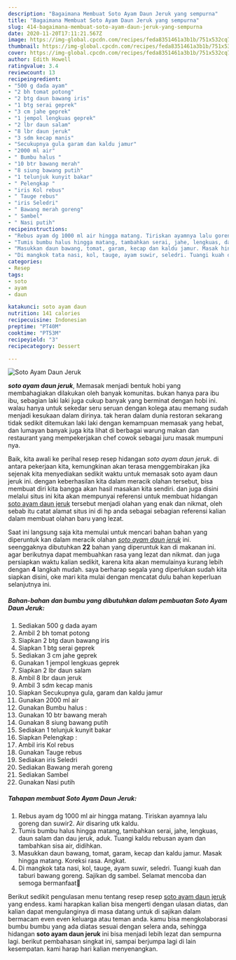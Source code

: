 ```yaml
---
description: "Bagaimana Membuat Soto Ayam Daun Jeruk yang sempurna"
title: "Bagaimana Membuat Soto Ayam Daun Jeruk yang sempurna"
slug: 414-bagaimana-membuat-soto-ayam-daun-jeruk-yang-sempurna
date: 2020-11-20T17:11:21.567Z
image: https://img-global.cpcdn.com/recipes/feda8351461a3b1b/751x532cq70/soto-ayam-daun-jeruk-foto-resep-utama.jpg
thumbnail: https://img-global.cpcdn.com/recipes/feda8351461a3b1b/751x532cq70/soto-ayam-daun-jeruk-foto-resep-utama.jpg
cover: https://img-global.cpcdn.com/recipes/feda8351461a3b1b/751x532cq70/soto-ayam-daun-jeruk-foto-resep-utama.jpg
author: Edith Howell
ratingvalue: 3.4
reviewcount: 13
recipeingredient:
- "500 g dada ayam"
- "2 bh tomat potong"
- "2 btg daun bawang iris"
- "1 btg serai geprek"
- "3 cm jahe geprek"
- "1 jempol lengkuas geprek"
- "2 lbr daun salam"
- "8 lbr daun jeruk"
- "3 sdm kecap manis"
- "Secukupnya gula garam dan kaldu jamur"
- "2000 ml air"
- " Bumbu halus "
- "10 btr bawang merah"
- "8 siung bawang putih"
- "1 telunjuk kunyit bakar"
- " Pelengkap "
- "iris Kol rebus"
- " Tauge rebus"
- "iris Seledri"
- " Bawang merah goreng"
- " Sambel"
- " Nasi putih"
recipeinstructions:
- "Rebus ayam dg 1000 ml air hingga matang. Tiriskan ayamnya lalu goreng dan suwir2. Air disaring utk kaldu."
- "Tumis bumbu halus hingga matang, tambahkan serai, jahe, lengkuas, daun salam dan dau jeruk, aduk. Tuangi kaldu rebusan ayam dan tambahkan sisa air, didihkan."
- "Masukkan daun bawang, tomat, garam, kecap dan kaldu jamur. Masak hingga matang. Koreksi rasa. Angkat."
- "Di mangkok tata nasi, kol, tauge, ayam suwir, seledri. Tuangi kuah dan taburi bawang goreng. Sajikan dg sambel. Selamat mencoba dan semoga bermanfaat🙏"
categories:
- Resep
tags:
- soto
- ayam
- daun

katakunci: soto ayam daun 
nutrition: 141 calories
recipecuisine: Indonesian
preptime: "PT40M"
cooktime: "PT53M"
recipeyield: "3"
recipecategory: Dessert

---
```



![Soto Ayam Daun Jeruk](https://img-global.cpcdn.com/recipes/feda8351461a3b1b/751x532cq70/soto-ayam-daun-jeruk-foto-resep-utama.jpg)

<b><i>soto ayam daun jeruk</i></b>, Memasak menjadi bentuk hobi yang membahagiakan dilakukan oleh banyak komunitas. bukan hanya para ibu ibu, sebagian laki laki juga cukup banyak yang berminat dengan hobi ini. walau hanya untuk sekedar seru seruan dengan kolega atau memang sudah menjadi kesukaan dalam dirinya. tak heran dalam dunia restoran sekarang tidak sedikit ditemukan laki laki dengan kemampuan memasak yang hebat, dan lumayan banyak juga kita lihat di berbagai warung makan dan restaurant yang mempekerjakan chef cowok sebagai juru masak mumpuni nya.

Baik, kita awali ke perihal resep resep hidangan <i>soto ayam daun jeruk</i>. di antara pekerjaan kita, kemungkinan akan terasa menggembirakan jika sejenak kita menyediakan sedikit waktu untuk memasak soto ayam daun jeruk ini. dengan keberhasilan kita dalam meracik olahan tersebut, bisa membuat diri kita bangga akan hasil masakan kita sendiri. dan juga disini melalui situs ini kita akan mempunyai referensi untuk membuat hidangan <u>soto ayam daun jeruk</u> tersebut menjadi olahan yang enak dan nikmat, oleh sebab itu catat alamat situs ini di hp anda sebagai sebagian referensi kalian dalam membuat olahan baru yang lezat.




Saat ini langsung saja kita memulai untuk mencari bahan bahan yang diperuntuk kan dalam meracik olahan <u><i>soto ayam daun jeruk</i></u> ini. seenggaknya dibutuhkan <b>22</b> bahan yang diperuntuk kan di makanan ini. agar berikutnya dapat membuahkan rasa yang lezat dan nikmat. dan juga persiapkan waktu kalian sedikit, karena kita akan memulainya kurang lebih dengan <b>4</b> langkah mudah. saya berharap segala yang diperlukan sudah kita siapkan disini, oke mari kita mulai dengan mencatat dulu bahan keperluan selanjutnya ini.

<!--inarticleads1-->

##### Bahan-bahan dan bumbu yang dibutuhkan dalam pembuatan Soto Ayam Daun Jeruk:

1. Sediakan 500 g dada ayam
1. Ambil 2 bh tomat potong
1. Siapkan 2 btg daun bawang iris
1. Siapkan 1 btg serai geprek
1. Sediakan 3 cm jahe geprek
1. Gunakan 1 jempol lengkuas geprek
1. Siapkan 2 lbr daun salam
1. Ambil 8 lbr daun jeruk
1. Ambil 3 sdm kecap manis
1. Siapkan Secukupnya gula, garam dan kaldu jamur
1. Gunakan 2000 ml air
1. Gunakan  Bumbu halus :
1. Gunakan 10 btr bawang merah
1. Gunakan 8 siung bawang putih
1. Sediakan 1 telunjuk kunyit bakar
1. Siapkan  Pelengkap :
1. Ambil iris Kol rebus
1. Gunakan  Tauge rebus
1. Sediakan iris Seledri
1. Sediakan  Bawang merah goreng
1. Sediakan  Sambel
1. Gunakan  Nasi putih




<!--inarticleads2-->

##### Tahapan membuat Soto Ayam Daun Jeruk:

1. Rebus ayam dg 1000 ml air hingga matang. Tiriskan ayamnya lalu goreng dan suwir2. Air disaring utk kaldu.
1. Tumis bumbu halus hingga matang, tambahkan serai, jahe, lengkuas, daun salam dan dau jeruk, aduk. Tuangi kaldu rebusan ayam dan tambahkan sisa air, didihkan.
1. Masukkan daun bawang, tomat, garam, kecap dan kaldu jamur. Masak hingga matang. Koreksi rasa. Angkat.
1. Di mangkok tata nasi, kol, tauge, ayam suwir, seledri. Tuangi kuah dan taburi bawang goreng. Sajikan dg sambel. Selamat mencoba dan semoga bermanfaat🙏




Berikut sedikit pengulasan menu tentang resep resep <u>soto ayam daun jeruk</u> yang endess. kami harapkan kalian bisa mengerti dengan ulasan diatas, dan kalian dapat mengulanginya di masa datang untuk di sajikan dalam bermacam even even keluarga atau teman anda. kamu bisa mengkolaborasi bumbu bumbu yang ada diatas sesuai dengan selera anda, sehingga hidangan <b>soto ayam daun jeruk</b> ini bisa menjadi lebih lezat dan sempurna lagi. berikut pembahasan singkat ini, sampai berjumpa lagi di lain kesempatan. kami harap hari kalian menyenangkan.
